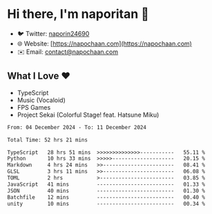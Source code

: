# Hi there, I'm naporitan 👋

- 🐦 Twitter: [naporin24690](https://twitter.com/naporin24690)
- 🌐 Website: [https://napochaan.com](https://napochaan.com)
- ✉️ Email: [contact@napochaan.com](mailto:contact@napochaan.com)

## What I Love ❤️
- TypeScript
- Music (Vocaloid)
- FPS Games
- Project Sekai (Colorful Stage! feat. Hatsune Miku)

<!--START_SECTION:waka-->

```txt
From: 04 December 2024 - To: 11 December 2024

Total Time: 52 hrs 21 mins

TypeScript   28 hrs 51 mins  >>>>>>>>>>>>>>-----------   55.11 %
Python       10 hrs 33 mins  >>>>>--------------------   20.15 %
Markdown     4 hrs 24 mins   >>-----------------------   08.41 %
GLSL         3 hrs 11 mins   >>-----------------------   06.08 %
TOML         2 hrs           >------------------------   03.85 %
JavaScript   41 mins         -------------------------   01.33 %
JSON         40 mins         -------------------------   01.30 %
Batchfile    12 mins         -------------------------   00.40 %
unity        10 mins         -------------------------   00.34 %
```

<!--END_SECTION:waka-->

